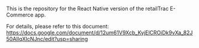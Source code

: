 This is the repository for the React Native version of the retailTrac E-Commerce app.

For details, please refer to this document: https://docs.google.com/document/d/12um61V9Xcb_KyjElCROiDk9vXa_82J50AlIqXIcNJnc/edit?usp=sharing